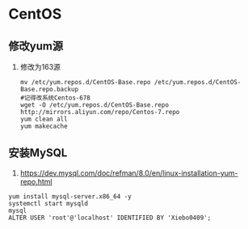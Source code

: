 # CentOS

## 修改yum源

1. 修改为163源

   ```shell
   mv /etc/yum.repos.d/CentOS-Base.repo /etc/yum.repos.d/CentOS-Base.repo.backup
   #记得改系统Centos-678
   wget -O /etc/yum.repos.d/CentOS-Base.repo http://mirrors.aliyun.com/repo/Centos-7.repo
   yum clean all
   yum makecache
   ```

## 安装MySQL

1. https://dev.mysql.com/doc/refman/8.0/en/linux-installation-yum-repo.html

```
yum install mysql-server.x86_64 -y
systemctl start mysqld
mysql
ALTER USER 'root'@'localhost' IDENTIFIED BY 'Xiebo0409';

```

